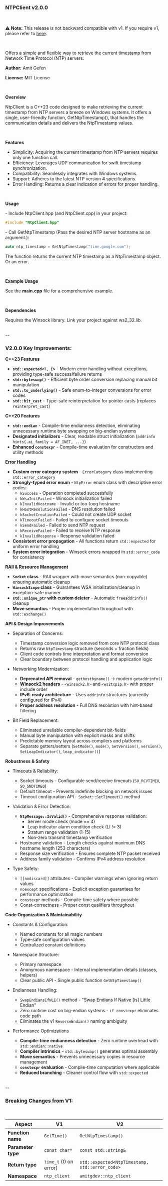 ### NTPClient v2.0.0

<br>

⚠️ **Note:** This release is not backward compatible with v1. If you require v1, please refer to [here](https://github.com/AmitGDev/NtpClient/tree/version-1).

<br>

Offers a simple and flexible way to retrieve the current timestamp from Network Time Protocol (NTP) servers.

**Author:** Amit Gefen

**License:** MIT License

<br>

**Overview**

NtpClient is a C++23 code designed to make retrieving the current timestamp from NTP servers a breeze on Windows systems. It offers a single, user-friendly function, GetNtpTimestamp(), that handles the communication details and delivers the NtpTimestamp values.

<br>

**Features**

- Simplicity: Acquiring the current timestamp from NTP servers requires only one function call.
- Efficiency: Leverages UDP communication for swift timestamp synchronization.
- Compatibility: Seamlessly integrates with Windows systems.
- Support: Adheres to the latest NTP version 4 specifications.
- Error Handling: Returns a clear indication of errors for proper handling.

<br>

**Usage**

\- Include NtpClient.hpp (and NtpClient.cpp) in your project:
```cpp
#include "NtpClient.hpp"
```

\- Call GetNtpTimestamp (Pass the desired NTP server hostname as an argument.):

```cpp
auto ntp_timestamp = GetNtpTimestamp("time.google.com");
```

The function returns the current NTP timestamp as a NtpTimestamp object. Or an error.


<br>

**Example Usage**

See the **main.cpp** file for a comprehensive example.

<br>

**Dependencies**

Requires the Winsock library.
Link your project against ws2_32.lib.

<br>
--
<br>

### V2.0.0 Key Improvements:

**C++23 Features**

- **`std::expected<T, E>`** - Modern error handling without exceptions, providing type-safe success/failure returns
- **`std::byteswap()`** - Efficient byte order conversion replacing manual bit manipulation
- **`std::to_underlying()`** - Safe enum-to-integer conversions for error codes
- **`std::bit_cast`** - Type-safe reinterpretation for pointer casts (replaces `reinterpret_cast`)

**C++20 Features**

- **`std::endian`** - Compile-time endianness detection, eliminating unnecessary runtime byte swapping on big-endian systems
- **Designated initializers** - Clear, readable struct initialization (`addrinfo hints{.ai_family = AF_INET, ...}`)
- **Enhanced `constexpr`** - Compile-time evaluation for constructors and utility methods

**Error Handling**

- **Custom error category system** - `ErrorCategory` class implementing `std::error_category`
- **Strongly-typed error enum** - `NtpError` enum class with descriptive error codes:
  - `kSuccess` - Operation completed successfully
  - `kWsaInitFailed` - Winsock initialization failed
  - `kInvalidHostname` - Invalid or too-long hostname
  - `kHostResolutionFailed` - DNS resolution failed
  - `kSocketCreationFailed` - Could not create UDP socket
  - `kTimeoutFailed` - Failed to configure socket timeouts
  - `kSendFailed` - Failed to send NTP request
  - `kReceiveFailed` - Failed to receive NTP response
  - `kInvalidResponse` - Response validation failed
- **Consistent error propagation** - All functions return `std::expected` for uniform error handling
- **System error integration** - Winsock errors wrapped in `std::error_code` for consistency

**RAII & Resource Management**

- **`Socket` class** - RAII wrapper with move semantics (non-copyable) ensuring automatic cleanup
- **`WinsockScope` class** - Guarantees WSA initialization/cleanup in exception-safe manner
- **`std::unique_ptr` with custom deleter** - Automatic `freeaddrinfo()` cleanup
- **Move semantics** - Proper implementation throughout with `std::exchange()`

**API & Design Improvements**

- Separation of Concerns:
  - Timestamp conversion logic removed from core NTP protocol class
  - Returns raw `NtpTimestamp` structure (seconds + fraction fields)
  - Client code controls time interpretation and format conversion
  - Clear boundary between protocol handling and application logic

- Networking Modernization:
  - **Deprecated API removal** - `gethostbyname()` → modern `getaddrinfo()`
  - **Winsock2 headers** - `<winsock2.h>` and `<ws2tcpip.h>` with proper include order
  - **IPv6-ready architecture** - Uses `addrinfo` structures (currently configured for IPv4)
  - **Proper address resolution** - Full DNS resolution with hint-based filtering


- Bit Field Replacement:
  - Eliminated unreliable compiler-dependent bit-fields
  - Manual byte manipulation with explicit masks and shifts
  - Predictable memory layout across compilers and platforms
  - Separate getters/setters (`SetMode()`, `mode()`, `SetVersion()`, `version()`, `SetLeapIndicator()`, `leap_indicator()`)

**Robustness & Safety**

- Timeouts & Reliability:
  - Socket timeouts - Configurable send/receive timeouts (`SO_RCVTIMEO`, `SO_SNDTIMEO`)
  - Default timeout - Prevents indefinite blocking on network issues
  - Timeout configuration API - `Socket::SetTimeout()` method

- Validation & Error Detection:
  - **`NtpMessage::IsValid()`** - Comprehensive response validation:
    - Server mode check (mode == 4)
    - Leap indicator alarm condition check (LI != 3)
    - Stratum range validation (1-15)
    - Non-zero transmit timestamp verification
  - Hostname validation - Length checks against maximum DNS hostname length (253 characters)
  - Response size verification - Ensures complete NTP packet received
  - Address family validation - Confirms IPv4 address resolution

- Type Safety:
  - `[[nodiscard]]` attributes - Compiler warnings when ignoring return values
  - `noexcept` specifications - Explicit exception guarantees for performance optimization
  - `constexpr` methods - Compile-time safety where possible
  - Const-correctness - Proper const qualifiers throughout

**Code Organization & Maintainability**

- Constants & Configuration:
  - Named constants for all magic numbers
  - Type-safe configuration values
  - Centralized constant definitions

- Namespace Structure:
  - Primary namespace
  - Anonymous namespace - Internal implementation details (classes, helpers)
  - Clear public API - Single public function `GetNtpTimestamp()`

- Endianness Handling:
  - `SwapEndiansIfNLE()` method - "Swap Endians If Native [is] Little Endian"
  - Zero runtime cost on big-endian systems - `if constexpr` eliminates code path
  - Eliminates the v1 `ReverseEndian()` naming ambiguity

- Performance Optimizations
  - **Compile-time endianness detection** - Zero runtime overhead with `std::endian::native`
  - **Compiler intrinsics** - `std::byteswap()` generates optimal assembly
  - **Move semantics** - Prevents unnecessary copies in resource management
  - **`constexpr` evaluation** - Compile-time computation where applicable
  - **Reduced branching** - Cleaner control flow with `std::expected`

<br>
--
<br>

### Breaking Changes from V1:

<br>

| Aspect | V1 | V2 |
|--------|----|----|
| **Function name** | `GetTime()` | `GetNtpTimestamp()` |
| **Parameter type** | `const char*` | `const std::string&` |
| **Return type** | `time_t` (0 on error) | `std::expected<NtpTimestamp, std::error_code>` |
| **Namespace** | `ntp_client` | `amitgdev::ntp_client` |
